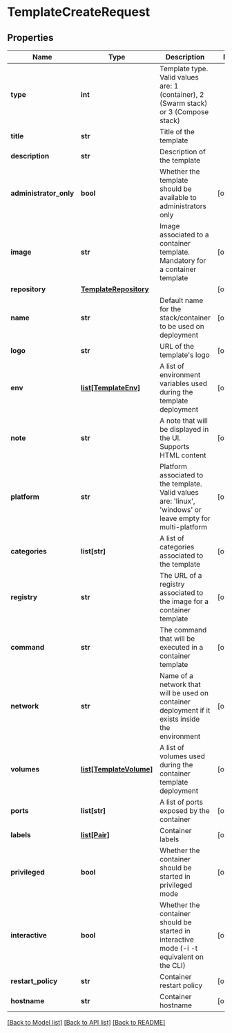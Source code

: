 # TemplateCreateRequest

## Properties
Name | Type | Description | Notes
------------ | ------------- | ------------- | -------------
**type** | **int** | Template type. Valid values are: 1 (container), 2 (Swarm stack) or 3 (Compose stack) | 
**title** | **str** | Title of the template | 
**description** | **str** | Description of the template | 
**administrator_only** | **bool** | Whether the template should be available to administrators only | [optional] 
**image** | **str** | Image associated to a container template. Mandatory for a container template | [optional] 
**repository** | [**TemplateRepository**](TemplateRepository.md) |  | [optional] 
**name** | **str** | Default name for the stack/container to be used on deployment | [optional] 
**logo** | **str** | URL of the template&#39;s logo | [optional] 
**env** | [**list[TemplateEnv]**](TemplateEnv.md) | A list of environment variables used during the template deployment | [optional] 
**note** | **str** | A note that will be displayed in the UI. Supports HTML content | [optional] 
**platform** | **str** | Platform associated to the template. Valid values are: &#39;linux&#39;, &#39;windows&#39; or leave empty for multi-platform | [optional] 
**categories** | **list[str]** | A list of categories associated to the template | [optional] 
**registry** | **str** | The URL of a registry associated to the image for a container template | [optional] 
**command** | **str** | The command that will be executed in a container template | [optional] 
**network** | **str** | Name of a network that will be used on container deployment if it exists inside the environment | [optional] 
**volumes** | [**list[TemplateVolume]**](TemplateVolume.md) | A list of volumes used during the container template deployment | [optional] 
**ports** | **list[str]** | A list of ports exposed by the container | [optional] 
**labels** | [**list[Pair]**](Pair.md) | Container labels | [optional] 
**privileged** | **bool** | Whether the container should be started in privileged mode | [optional] 
**interactive** | **bool** | Whether the container should be started in interactive mode (-i -t equivalent on the CLI) | [optional] 
**restart_policy** | **str** | Container restart policy | [optional] 
**hostname** | **str** | Container hostname | [optional] 

[[Back to Model list]](../README.md#documentation-for-models) [[Back to API list]](../README.md#documentation-for-api-endpoints) [[Back to README]](../README.md)


